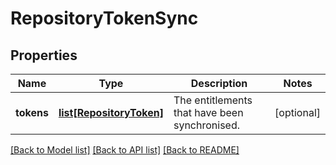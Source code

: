 # RepositoryTokenSync

## Properties
Name | Type | Description | Notes
------------ | ------------- | ------------- | -------------
**tokens** | [**list[RepositoryToken]**](RepositoryToken.md) | The entitlements that have been synchronised. | [optional] 

[[Back to Model list]](../README.md#documentation-for-models) [[Back to API list]](../README.md#documentation-for-api-endpoints) [[Back to README]](../README.md)



